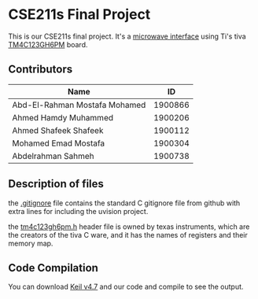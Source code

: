 # CSE211s Final Project

This is our CSE211s final project. It's a [microwave interface](https://github.com/bobo122b/CSE211s-Final-Project/blob/master/Project%20description.pdf) using Ti's tiva [TM4C123GH6PM](https://www.ti.com/product/TM4C123GH6PM) board.

## Contributors 
|**Name**| **ID** | 
|--|--|
| Abd-El-Rahman Mostafa Mohamed | 1900866 |
| Ahmed Hamdy Muhammed | 1900206 |
| Ahmed Shafeek Shafeek | 1900112 |
| Mohamed Emad Mostafa | 1900304 |
| Abdelrahman Sahmeh | 1900738 |

## Description of files

the [.gitignore](https://github.com/bobo122b/CSE211s-Final-Project/blob/main/.gitignore) file contains the standard C gitignore file from github with extra lines for including the uvision project.

the [tm4c123gh6pm.h](https://github.com/bobo122b/CSE211s-Final-Project/blob/main/tm4c123gh6pm.h) header file is owned by texas instruments, which are the creators of the tiva C ware, and it has the names of registers and their memory map.

## Code Compilation

You can download [Keil v4.7](https://www.keil.com/demo/eval/armv4.htm) and our code and compile to see the output.
